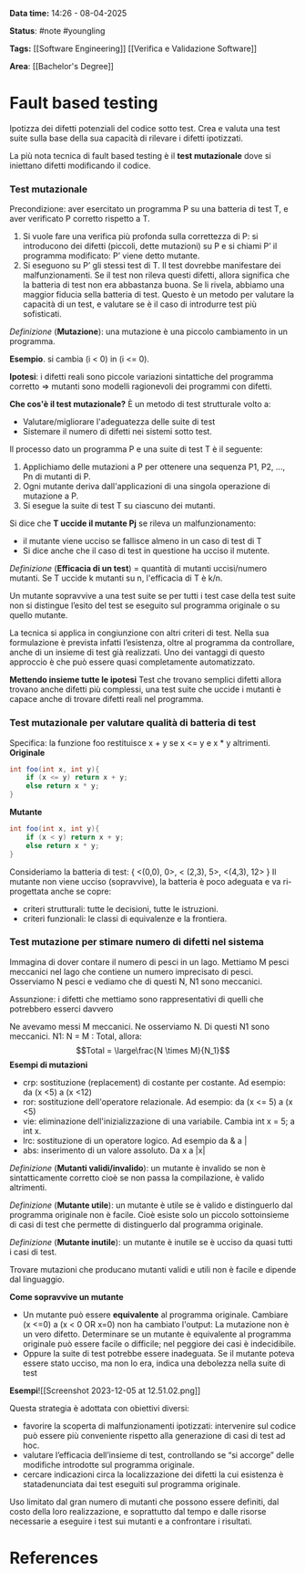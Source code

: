 **Data time:** 14:26 - 08-04-2025

**Status**: #note #youngling 

**Tags:** [[Software Engineering]] [[Verifica e Validazione Software]]

**Area**: [[Bachelor's Degree]]
# Fault based testing

Ipotizza dei difetti potenziali del codice sotto test. Crea e valuta una test suite sulla base della sua capacità di rilevare i difetti ipotizzati.

La più nota tecnica di fault based testing è il **test mutazionale** dove si iniettano difetti modificando il codice.

### Test mutazionale
Precondizione: aver esercitato un programma P su una batteria di test T, e aver verificato P corretto rispetto a T.
1. Si vuole fare una verifica più profonda sulla correttezza di P: si introducono dei difetti (piccoli, dette mutazioni) su P e si chiami P’ il programma modificato: P’ viene detto mutante.
2. Si eseguono su P’ gli stessi test di T. Il test dovrebbe manifestare dei malfunzionamenti. Se il test non rileva questi difetti, allora significa che la batteria di test non era abbastanza buona. Se li rivela, abbiamo una maggior fiducia sella batteria di test. 
Questo è un metodo per valutare la capacità di un test, e valutare se è il caso di introdurre test più sofisticati.

*Definizione* (**Mutazione**): una mutazione è una piccolo cambiamento in un programma.

**Esempio**. si cambia (i < 0) in (i <= 0).

**Ipotesi**: i difetti reali sono piccole variazioni sintattiche del programma corretto => mutanti sono modelli ragionevoli dei programmi con difetti.

**Che cos'è il test mutazionale?**
È un metodo di test strutturale volto a:
- Valutare/migliorare l'adeguatezza delle suite di test 
- Sistemare il numero di difetti nei sistemi sotto test.

Il processo dato un programma P e una suite di test T è il seguente:
1. Applichiamo delle mutazioni a P per ottenere una sequenza P1, P2, ..., Pn di mutanti di P.
2. Ogni mutante deriva dall'applicazioni di una singola operazione di mutazione a P.
3. Si esegue la suite di test T su ciascuno dei mutanti.

Si dice che **T uccide il mutante Pj** se rileva un malfunzionamento:
- il mutante viene ucciso se fallisce almeno in un caso di test di T
- Si dice anche che il caso di test in questione ha ucciso il mutente.

*Definizione* (**Efficacia di un test**) = quantità di mutanti uccisi/numero mutanti.
Se T uccide k mutanti su n, l'efficacia di T è k/n.

Un mutante sopravvive a una test suite se per tutti i test case della test suite non si distingue l’esito del test se eseguito sul programma originale o su quello mutante.

La tecnica si applica in congiunzione con altri criteri di test. Nella sua formulazione è prevista infatti l’esistenza, oltre al programma da controllare, anche di un insieme di test già realizzati. Uno dei vantaggi di questo approccio è che può essere quasi completamente automatizzato.

**Mettendo insieme tutte le ipotesi**
Test che trovano semplici difetti allora trovano anche difetti più complessi, una test suite che uccide i mutanti è capace anche di trovare difetti reali nel programma.

### Test mutazionale per valutare qualità di batteria di test
Specifica: la funzione foo restituisce x + y se x <= y e x * y altrimenti.
**Originale**
```java
int foo(int x, int y){
	if (x <= y) return x + y;
	else return x * y;
}
```
**Mutante**
```java
int foo(int x, int y){
	if (x < y) return x + y;
	else return x * y;
}
```

Consideriamo la batteria di test: { <(0,0), 0>, < (2,3), 5>, <(4,3), 12> }
Il mutante non viene ucciso (sopravvive), la batteria è poco adeguata e va ri-progettata anche se copre:
- criteri strutturali: tutte le decisioni, tutte le istruzioni.
- criteri funzionali: le classi di equivalenze e la frontiera.

### Test mutazione per stimare numero di difetti nel sistema
Immagina di dover contare il numero di pesci in un lago.
Mettiamo M pesci meccanici nel lago che contiene un numero imprecisato di pesci. Osserviamo N pesci e vediamo che di questi N, N1 sono meccanici.

Assunzione: i difetti che mettiamo sono rappresentativi di quelli che potrebbero esserci davvero

Ne avevamo messi M meccanici. Ne osserviamo N. Di questi N1 sono meccanici. N1: N = M : Total, allora: $$Total = \large\frac{N \times M}{N_1}$$
**Esempi di mutazioni**
- crp: sostituzione (replacement) di costante per costante. Ad esempio: da (x <5) a (x <12) 
- ror: sostituzione dell'operatore relazionale. Ad esempio: da (x <= 5) a (x <5) 
- vie: eliminazione dell'inizializzazione di una variabile. Cambia int x = 5; a int x.
- lrc: sostituzione di un operatore logico. Ad esempio da & a | 
- abs: inserimento di un valore assoluto. Da x a |x|

*Definizione* (**Mutanti validi/invalido**): un mutante è invalido se non è sintatticamente corretto cioè se non passa la compilazione, è valido altrimenti.

*Definizione* (**Mutante utile**): un mutante è utile se è valido e distinguerlo dal programma originale non è facile. Cioè esiste solo un piccolo sottoinsieme di casi di test che permette di distinguerlo dal programma originale.

*Definizione* (**Mutante inutile**): un mutante è inutile se è ucciso da quasi tutti i casi di test.

Trovare mutazioni che producano mutanti validi e utili non è facile e dipende dal linguaggio.

**Come sopravvive un mutante**
- Un mutante può essere **equivalente** al programma originale. Cambiare (x <=0) a (x < 0 OR x=0) non ha cambiato l'output: La mutazione non è un vero difetto. Determinare se un mutante è equivalente al programma originale può essere facile o difficile; nel peggiore dei casi è indecidibile.
- Oppure la suite di test potrebbe essere inadeguata. Se il mutante poteva essere stato ucciso, ma non lo era, indica una debolezza nella suite di test

**Esempi**![[Screenshot 2023-12-05 at 12.51.02.png]]

Questa strategia è adottata con obiettivi diversi:
- favorire la scoperta di malfunzionamenti ipotizzati: intervenire sul codice può essere più conveniente rispetto alla generazione di casi di test ad hoc. 
- valutare l’efficacia dell’insieme di test, controllando se “si accorge” delle modifiche introdotte sul programma originale. 
- cercare indicazioni circa la localizzazione dei difetti la cui esistenza è statadenunciata dai test eseguiti sul programma originale.

Uso limitato dal gran numero di mutanti che possono essere definiti, dal costo della loro realizzazione, e soprattutto dal tempo e dalle risorse necessarie a eseguire i test sui mutanti e a confrontare i risultati.
# References